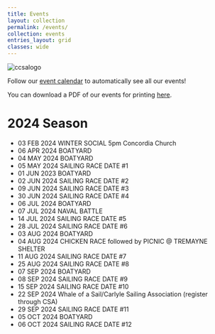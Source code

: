 ```yaml
---
title: Events
layout: collection
permalink: /events/
collection: events
entries_layout: grid
classes: wide
---
```


![ccsalogo](https://user-images.githubusercontent.com/83256703/151712981-36a9809c-a015-4489-8f61-79a9fcdff726.png)

Follow our [event calendar](https://calendar.google.com/calendar/u/2?cid=MWZxbGxzZ2dscThuamc4dWxlNzgzdGxoZjhAZ3JvdXAuY2FsZW5kYXIuZ29vZ2xlLmNvbQ) to automatically see all our events!

You can download a PDF of our events for printing [here](/assets/misc-files/CCSA-2024-Schedule.pdf).

# 2024 Season

* 03 FEB 2024 WINTER SOCIAL 5pm Concordia Church
* 06 APR 2024 BOATYARD
* 04 MAY 2024 BOATYARD
* 05 MAY 2024 SAILING RACE DATE #1
* 01 JUN 2023 BOATYARD
* 02 JUN 2024 SAILING RACE DATE #2
* 09 JUN 2024 SAILING RACE DATE #3
* 30 JUN 2024 SAILING RACE DATE #4
* 06 JUL 2024 BOATYARD
* 07 JUL 2024 NAVAL BATTLE
* 14 JUL 2024 SAILING RACE DATE #5
* 28 JUL 2024 SAILING RACE DATE #6
* 03 AUG 2024 BOATYARD
* 04 AUG 2024 CHICKEN RACE followed by PICNIC @ TREMAYNE SHELTER
* 11 AUG 2024 SAILING RACE DATE #7
* 25 AUG 2024 SAILING RACE DATE #8
* 07 SEP 2024 BOATYARD
* 08 SEP 2024 SAILING RACE DATE #9
* 15 SEP 2024 SAILING RACE DATE #10
* 22 SEP 2024 Whale of a Sail/Carlyle Sailing Association (register through CSA)
* 29 SEP 2024 SAILING RACE DATE #11
* 05 OCT 2024 BOATYARD
* 06 OCT 2024 SAILING RACE DATE #12
